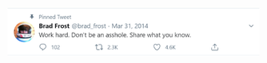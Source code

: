 ![alt text](https://github.com/vivekkravindraa/cosmos/blob/master/src/assets/images/bradfrost.png?raw=true)
